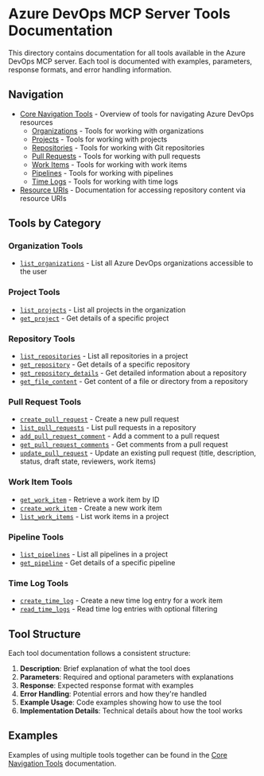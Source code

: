 # Azure DevOps MCP Server Tools Documentation

This directory contains documentation for all tools available in the Azure DevOps MCP server. Each tool is documented with examples, parameters, response formats, and error handling information.

## Navigation

- [Core Navigation Tools](./core-navigation.md) - Overview of tools for navigating Azure DevOps resources
  - [Organizations](./organizations.md) - Tools for working with organizations
  - [Projects](./projects.md) - Tools for working with projects
  - [Repositories](./repositories.md) - Tools for working with Git repositories
  - [Pull Requests](./pull-requests.md) - Tools for working with pull requests
  - [Work Items](./work-items.md) - Tools for working with work items
  - [Pipelines](./pipelines.md) - Tools for working with pipelines
  - [Time Logs](./time-logs.md) - Tools for working with time logs
- [Resource URIs](./resources.md) - Documentation for accessing repository content via resource URIs

## Tools by Category

### Organization Tools

- [`list_organizations`](./organizations.md#list_organizations) - List all Azure DevOps organizations accessible to the user

### Project Tools

- [`list_projects`](./projects.md#list_projects) - List all projects in the organization
- [`get_project`](./projects.md#get_project) - Get details of a specific project

### Repository Tools

- [`list_repositories`](./repositories.md#list_repositories) - List all repositories in a project
- [`get_repository`](./repositories.md#get_repository) - Get details of a specific repository
- [`get_repository_details`](./repositories.md#get_repository_details) - Get detailed information about a repository
- [`get_file_content`](./repositories.md#get_file_content) - Get content of a file or directory from a repository

### Pull Request Tools

- [`create_pull_request`](./pull-requests.md#create_pull_request) - Create a new pull request
- [`list_pull_requests`](./pull-requests.md#list_pull_requests) - List pull requests in a repository
- [`add_pull_request_comment`](./pull-requests.md#add_pull_request_comment) - Add a comment to a pull request
- [`get_pull_request_comments`](./pull-requests.md#get_pull_request_comments) - Get comments from a pull request
- [`update_pull_request`](./pull-requests.md#update_pull_request) - Update an existing pull request (title, description, status, draft state, reviewers, work items)

### Work Item Tools

- [`get_work_item`](./work-items.md#get_work_item) - Retrieve a work item by ID
- [`create_work_item`](./work-items.md#create_work_item) - Create a new work item
- [`list_work_items`](./work-items.md#list_work_items) - List work items in a project

### Pipeline Tools

- [`list_pipelines`](./pipelines.md#list_pipelines) - List all pipelines in a project
- [`get_pipeline`](./pipelines.md#get_pipeline) - Get details of a specific pipeline

### Time Log Tools

- [`create_time_log`](./time-logs.md#create_time_log) - Create a new time log entry for a work item
- [`read_time_logs`](./time-logs.md#read_time_logs) - Read time log entries with optional filtering

## Tool Structure

Each tool documentation follows a consistent structure:

1. **Description**: Brief explanation of what the tool does
2. **Parameters**: Required and optional parameters with explanations
3. **Response**: Expected response format with examples
4. **Error Handling**: Potential errors and how they're handled
5. **Example Usage**: Code examples showing how to use the tool
6. **Implementation Details**: Technical details about how the tool works

## Examples

Examples of using multiple tools together can be found in the [Core Navigation Tools](./core-navigation.md#common-use-cases) documentation.
